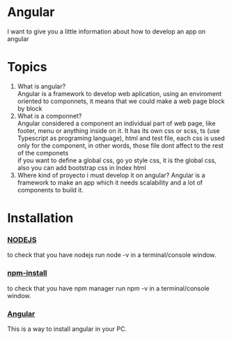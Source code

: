 # Angular
I want to give you a little information about how to develop an app on angular 

# Topics
1. What is angular?<br>
Angular is a framework to develop web aplication, using an enviroment oriented to componnets, it means that we could make a web page block by block
2. What is a componnet?<br>
Angular considered a component an individual part of web page, like footer, menu or anything  inside on it.
It has its own css or scss, ts (use Typescript as programing language), html and test file, each css is used only for the component, in other words, those file dont affect to the rest of the componets<br>
if you want to define a global css, go yo style css, it is the global css, also you can add bootstrap css in Index html
3. Where kind of proyecto i must develop it on angular?
Angular is a framework to make an app which it needs scalability and a lot of components to build it.
# Installation 
### [NODEJS](https://nodejs.org/en/) 
to check that you have nodejs run node -v in a terminal/console window.
### [npm-install](https://docs.npmjs.com/cli/install) 
to check that you have npm manager run npm -v in a terminal/console window.
### [Angular](https://angular.io/guide/quickstart) 
This is a way to install angular in your PC.
